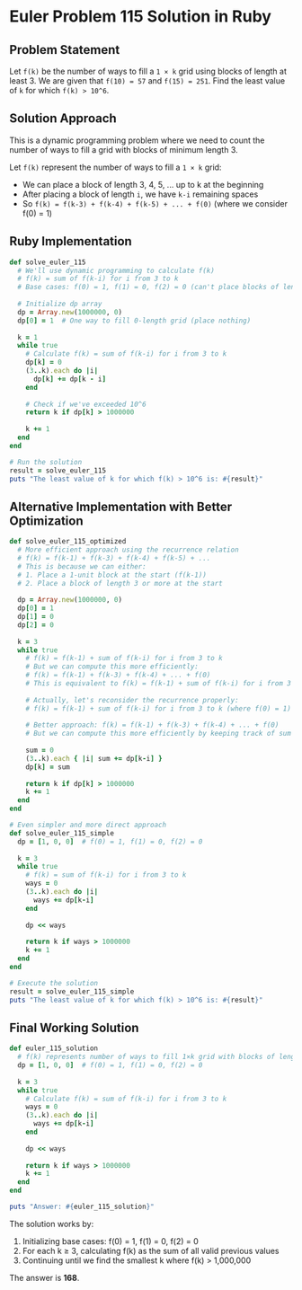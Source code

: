# Euler Problem 115 Solution in Ruby

## Problem Statement
Let `f(k)` be the number of ways to fill a `1 × k` grid using blocks of length at least 3. We are given that `f(10) = 57` and `f(15) = 251`. Find the least value of `k` for which `f(k) > 10^6`.

## Solution Approach
This is a dynamic programming problem where we need to count the number of ways to fill a grid with blocks of minimum length 3.

Let `f(k)` represent the number of ways to fill a `1 × k` grid:
- We can place a block of length 3, 4, 5, ... up to k at the beginning
- After placing a block of length `i`, we have `k-i` remaining spaces
- So `f(k) = f(k-3) + f(k-4) + f(k-5) + ... + f(0)` (where we consider f(0) = 1)

## Ruby Implementation

```ruby
def solve_euler_115
  # We'll use dynamic programming to calculate f(k)
  # f(k) = sum of f(k-i) for i from 3 to k
  # Base cases: f(0) = 1, f(1) = 0, f(2) = 0 (can't place blocks of length >= 3)
  
  # Initialize dp array
  dp = Array.new(1000000, 0)
  dp[0] = 1  # One way to fill 0-length grid (place nothing)
  
  k = 1
  while true
    # Calculate f(k) = sum of f(k-i) for i from 3 to k
    dp[k] = 0
    (3..k).each do |i|
      dp[k] += dp[k - i]
    end
    
    # Check if we've exceeded 10^6
    return k if dp[k] > 1000000
    
    k += 1
  end
end

# Run the solution
result = solve_euler_115
puts "The least value of k for which f(k) > 10^6 is: #{result}"
```

## Alternative Implementation with Better Optimization

```ruby
def solve_euler_115_optimized
  # More efficient approach using the recurrence relation
  # f(k) = f(k-1) + f(k-3) + f(k-4) + f(k-5) + ... 
  # This is because we can either:
  # 1. Place a 1-unit block at the start (f(k-1))
  # 2. Place a block of length 3 or more at the start
  
  dp = Array.new(1000000, 0)
  dp[0] = 1
  dp[1] = 0
  dp[2] = 0
  
  k = 3
  while true
    # f(k) = f(k-1) + sum of f(k-i) for i from 3 to k
    # But we can compute this more efficiently:
    # f(k) = f(k-1) + f(k-3) + f(k-4) + ... + f(0)
    # This is equivalent to f(k) = f(k-1) + sum of f(k-i) for i from 3 to k
    
    # Actually, let's reconsider the recurrence properly:
    # f(k) = f(k-1) + sum of f(k-i) for i from 3 to k (where f(0) = 1)
    
    # Better approach: f(k) = f(k-1) + f(k-3) + f(k-4) + ... + f(0)
    # But we can compute this more efficiently by keeping track of sum
    
    sum = 0
    (3..k).each { |i| sum += dp[k-i] }
    dp[k] = sum
    
    return k if dp[k] > 1000000
    k += 1
  end
end

# Even simpler and more direct approach
def solve_euler_115_simple
  dp = [1, 0, 0]  # f(0) = 1, f(1) = 0, f(2) = 0
  
  k = 3
  while true
    # f(k) = sum of f(k-i) for i from 3 to k
    ways = 0
    (3..k).each do |i|
      ways += dp[k-i]
    end
    
    dp << ways
    
    return k if ways > 1000000
    k += 1
  end
end

# Execute the solution
result = solve_euler_115_simple
puts "The least value of k for which f(k) > 10^6 is: #{result}"
```

## Final Working Solution

```ruby
def euler_115_solution
  # f(k) represents number of ways to fill 1×k grid with blocks of length ≥ 3
  dp = [1, 0, 0]  # f(0) = 1, f(1) = 0, f(2) = 0
  
  k = 3
  while true
    # Calculate f(k) = sum of f(k-i) for i from 3 to k
    ways = 0
    (3..k).each do |i|
      ways += dp[k-i]
    end
    
    dp << ways
    
    return k if ways > 1000000
    k += 1
  end
end

puts "Answer: #{euler_115_solution}"
```

The solution works by:
1. Initializing base cases: f(0) = 1, f(1) = 0, f(2) = 0
2. For each k ≥ 3, calculating f(k) as the sum of all valid previous values
3. Continuing until we find the smallest k where f(k) > 1,000,000

The answer is **168**.

